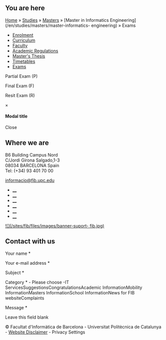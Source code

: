## You are here

[Home](/en) » [Studies](/en/studies) » [Masters](/en/studies/masters) »
[Master in Informatics Engineering](/en/studies/masters/master-informatics-
engineering) » Exams

  * [Enrolment](/en/studies/masters/master-informatics-engineering/enrolment)
  * [Curriculum](/en/studies/masters/master-informatics-engineering/curriculum)
  * [Faculty](/en/studies/masters/master-informatics-engineering/faculty)
  * [Academic Regulations](/en/studies/masters/master-informatics-engineering/academic-regulations)
  * [Master's Thesis](/en/studies/masters/master-informatics-engineering/masters-thesis)
  * [Timetables](/en/studies/masters/master-informatics-engineering/timetables)
  * [Exams](/en/studies/masters/master-informatics-engineering/exams)

Partial Exam (P)

Final Exam (F)

Resit Exam (R)

×

#### Modal title

Close

## Where we are

B6 Building Campus Nord  
C/Jordi Girona Salgado,1-3  
08034 BARCELONA Spain  
Tel: (+34) 93 401 70 00

[informacio@fib.upc.edu](mailto:informacio@fib.upc.edu)

  * [__](/en/noticies/rss.rss)
  * [__](https://www.facebook.com/fib.upc)
  * [__](https://twitter.com/fib_upc)
  * [__](https://www.flickr.com/photos/fib-upc/albums)
  * [__](https://www.youtube.com/user/mediafib)
  * [__](https://www.instagram.com/fib.upc/)

[![](/sites/fib/files/images/banner-suport-
fib.jpg)](http://suport.fib.upc.edu)

## Contact with us

Your name *

Your e-mail address *

Subject *

Category * \- Please choose -IT ServicesSuggestionsCongratulationsAcademic
InformationMobility InformationMasters InformationSchool InformationNews for
FIB websiteComplaints

Message *

Leave this field blank

© Facultat d'Informàtica de Barcelona - Universitat Politècnica de Catalunya -
[Website Disclaimer](/en/website-disclaimer) \- Privacy Settings

